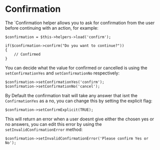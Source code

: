 Confirmation
============

The `Confirmation helper allows you to ask for confirmation from the user before continuing with an action, for example:

	$confirmation = $this->helpers->load('confirm');

	if($confirmation->confirm("Do you want to continue?"))
	{
		// Confirmed
	}

You can decide what the value for confirmed or cancelled is using the `setConfirmationYes` and `setConfirmationNo` respectively:

	$confirmation->setConfirmationYes('confirm');
	$confirmation->setConfirmationNo('cancel');

By Default the confirmation trait will take any answer that isnt the `ConfirmationYes` as a no, you can change this by setting the explicit flag:

	$confirmation->setConfirmExplicit(TRUE);

This will return an error when a user doesnt give either the chosen yes or no answers, you can edit this error by using the `setInvalidConfirmationError` method:

	$confirmation->setInvalidConfirmationError('Please confirm Yes or No');

